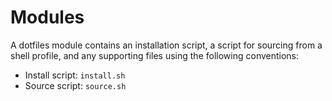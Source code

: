 # Modules

A dotfiles module contains an installation script, a script for sourcing from a
shell profile, and any supporting files using the following conventions:

- Install script: `install.sh`
- Source script: `source.sh`

